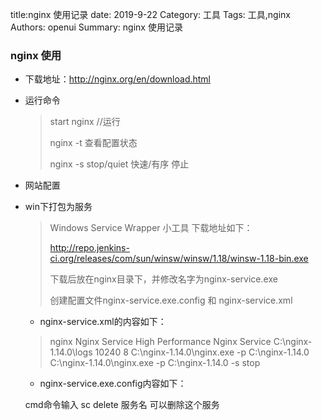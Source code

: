 title:nginx 使用记录
date: 2019-9-22
Category: 工具
Tags: 工具,nginx
Authors: openui
Summary: nginx 使用记录

###  nginx 使用

* 下载地址：http://nginx.org/en/download.html

* 运行命令

  > start nginx //运行
  >
  > nginx -t 查看配置状态
  >
  > nginx -s stop/quiet 快速/有序 停止

* 网站配置

* win下打包为服务

  > Windows Service Wrapper 小工具 下载地址如下：
  >
  >  http://repo.jenkins-ci.org/releases/com/sun/winsw/winsw/1.18/winsw-1.18-bin.exe
  >
  > 下载后放在nginx目录下，并修改名字为nginx-service.exe
  >
  > 创建配置文件nginx-service.exe.config 和 nginx-service.xml

  * nginx-service.xml的内容如下：
  
  > <service>
  ><id>nginx</id>
  > <name>Nginx Service</name>
  >   <description>High Performance Nginx Service</description>
  >   <logpath>C:\nginx-1.14.0\logs</logpath>
  >   <log mode="roll-by-size">
  >    <sizeThreshold>10240</sizeThreshold>
  >    <keepFiles>8</keepFiles>
  >    </log>
  >    <executable>C:\nginx-1.14.0\nginx.exe</executable>
  >   <startarguments>-p C:\nginx-1.14.0</startarguments>
  >   <stopexecutable>C:\nginx-1.14.0\nginx.exe</stopexecutable>
  >   <stoparguments>-p C:\nginx-1.14.0 -s stop</stoparguments>
  >   </service>

  * nginx-service.exe.config内容如下：
  
  > <configuration>
  ><startup>
  >  <supportedRuntime version="v2.0.50727" />
  >    <supportedRuntime version="v4.0" />
  >    </startup>
  >    <runtime>
  >    <generatePublisherEvidence enabled="false"/> 
  >   </runtime>
  >    </configuration>

  cmd命令输入 sc delete 服务名 可以删除这个服务